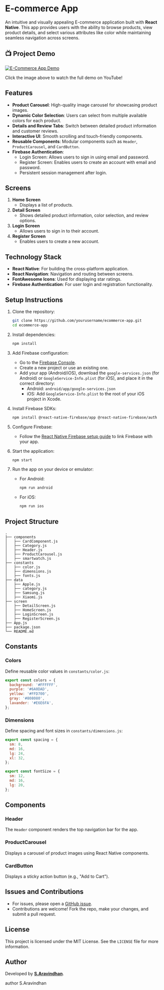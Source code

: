# E-commerce App

An intuitive and visually appealing E-commerce application built with **React Native**. This app provides users with the ability to browse products, view product details, and select various attributes like color while maintaining seamless navigation across screens.

## 📺 Project Demo

[![E-Commerce App Demo](https://img.youtube.com/vi/q6kceaIq1kI/0.jpg)](https://youtu.be/q6kceaIq1kI?si=Cidq8MPmN15Bf-Ao)

Click the image above to watch the full demo on YouTube!

## Features

- **Product Carousel**: High-quality image carousel for showcasing product images.
- **Dynamic Color Selection**: Users can select from multiple available colors for each product.
- **Details and Review Tabs**: Switch between detailed product information and customer reviews.
- **Interactive UI**: Smooth scrolling and touch-friendly components.
- **Reusable Components**: Modular components such as `Header`, `ProductCarousel`, and `CardButton`.
- **Firebase Authentication**:
  - Login Screen: Allows users to sign in using email and password.
  - Register Screen: Enables users to create an account with email and password.
  - Persistent session management after login.

## Screens

1. **Home Screen**
   - Displays a list of products.
2. **Detail Screen**
   - Shows detailed product information, color selection, and review options.
3. **Login Screen**
   - Allows users to sign in to their account.
4. **Register Screen**
   - Enables users to create a new account.

## Technology Stack

- **React Native**: For building the cross-platform application.
- **React Navigation**: Navigation and routing between screens.
- **FontAwesome Icons**: Used for displaying star ratings.
- **Firebase Authentication**: For user login and registration functionality.

## Setup Instructions

1. Clone the repository:

   ```bash
   git clone https://github.com/yourusername/ecommerce-app.git
   cd ecommerce-app
   ```

2. Install dependencies:

   ```bash
   npm install
   ```

3. Add Firebase configuration:
   - Go to the [Firebase Console](https://console.firebase.google.com/).
   - Create a new project or use an existing one.
   - Add your app (Android/iOS), download the `google-services.json` (for Android) or `GoogleService-Info.plist` (for iOS), and place it in the correct directory:
     - Android: `android/app/google-services.json`
     - iOS: Add `GoogleService-Info.plist` to the root of your iOS project in Xcode.

4. Install Firebase SDKs:
   ```bash
   npm install @react-native-firebase/app @react-native-firebase/auth
   ```

5. Configure Firebase:
   - Follow the [React Native Firebase setup guide](https://rnfirebase.io/) to link Firebase with your app.

6. Start the application:

   ```bash
   npm start
   ```

7. Run the app on your device or emulator:
   - For Android:
     ```bash
     npm run android
     ```
   - For iOS:
     ```bash
     npm run ios
     ```

## Project Structure

```
.
├── components
│   ├── CardComponent.js
│   ├── Category.js
│   ├── Header.js
│   ├── ProductCarousel.js
│   ├── smartwatch.js
├── constants
│   ├── color.js
│   ├── dimensions.js
│   ├── fonts.js
├── data
│   ├── Apple.js
│   ├── category.js
│   ├── Samsung.js
│   ├── Xiaomi.js
├── screen
│   ├── DetailScreen.js
│   ├── HomeScreen.js
│   ├── LoginScreen.js
│   ├── RegisterScreen.js
├── App.js
├── package.json
└── README.md
```

## Constants

### Colors

Define reusable color values in `constants/color.js`:

```javascript
export const colors = {
  background: '#FFFFFF',
  purple: '#6A0DAD',
  yellow: '#FFD700',
  gray: '#808080',
  lavander: '#E6E6FA',
};
```

### Dimensions

Define spacing and font sizes in `constants/dimensions.js`:

```javascript
export const spacing = {
  sm: 8,
  md: 16,
  lg: 24,
  xl: 32,
};

export const fontSize = {
  sm: 12,
  md: 16,
  lg: 20,
};
```

## Components

### Header

The `Header` component renders the top navigation bar for the app.

### ProductCarousel

Displays a carousel of product images using React Native components.

### CardButton

Displays a sticky action button (e.g., "Add to Cart").

## Issues and Contributions

- For issues, please open a [GitHub issue](https://github.com/S.Aravindhan/Ecommerce_app/issues).
- Contributions are welcome! Fork the repo, make your changes, and submit a pull request.

## License

This project is licensed under the MIT License. See the `LICENSE` file for more information.

## Author

Developed by [**S.Aravindhan**](https://github.com/Aravindhan-Senthilkumar).

author S.Aravindhan

